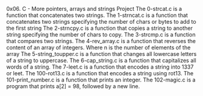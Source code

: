 0x06. C - More pointers, arrays and strings Project
The 0-strcat.c is a function that concatenates two strings.
The 1-strncat.c is a  function that concatenates two strings specifying the number of chars or bytes to add to the first string
The 2-strncpy.c is a function that copies a string to another string specifying the number of chars to copy.
The 3-strcmp.c is a function that compares two strings.
The 4-rev_array.c is a function that reverses the content of an array of integers. Where n is the number of elements of the array
The 5-string_toupper.c is a  function that changes all lowercase letters of a string to uppercase.
The 6-cap_string.c is a  function that capitalizes all words of a string.
The 7-leet.c is a function that encodes a string into 1337 or leet.
The 100-rot13.c  is a function that encodes a string using rot13.
The 101-print_number.c is a  function that prints an integer.
The 102-magic.c is a  program that prints a[2] = 98, followed by a new line.
